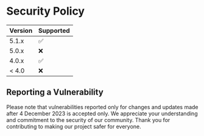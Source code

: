 # Security Policy

| Version | Supported          |
| ------- | ------------------ |
| 5.1.x   | :white_check_mark: |
| 5.0.x   | :x:                |
| 4.0.x   | :white_check_mark: |
| < 4.0   | :x:                |

## Reporting a Vulnerability
Please note that vulnerabilities reported only for changes and updates made after 4 December 2023 is accepted only. We appreciate your understanding and commitment to the security of our community. Thank you for contributing to making our project safer for everyone.
